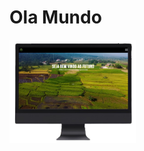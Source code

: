 <h1> Ola Mundo </h1>
<div class="responsividade">
    <img src="img/.github/desktop.png" width="40%">
</div>

